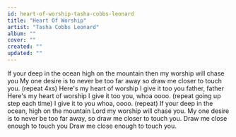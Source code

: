 ```yaml
---
id: heart-of-worship-tasha-cobbs-leonard
title: "Heart Of Worship"
artist: "Tasha Cobbs Leonard"
album: ""
cover: ""
created: ""
updated: ""
---
```


If your deep in the ocean high on the mountain
then my worship will chase you
My one desire is to never be too far away
so draw me closer to touch you.
(repeat 4xs)
Here's my heart of worship I give it too you father, father
Here's my heart of worship I give it too you, whoa oooo.
(repeat going up step each time)
I give it to you whoa, oooo.
(repeat)
If your deep in the ocean, high on the mountain
Lord my worship will chase you.
My one desire is to never be too far away,
so draw me closer to touch you.
Draw me close enough to touch you
Draw me close enough to touch you.